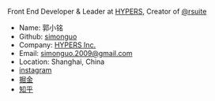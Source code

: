 Front End Developer & Leader at [HYPERS](https://www.hypers.com), Creator of [@rsuite](https://github.com/rsuite/rsuite)

- Name: 郭小铭
- Github: [simonguo](https://github.com/simonguo)
- Company: [HYPERS Inc.](https://hypers.com)
- Email: simonguo.2009@gmail.com
- Location: Shanghai, China
- [instagram](https://www.instagram.com/simonguo.2009/)
- [掘金](https://juejin.im/user/57cbc380128fe1006973fad9)
- [知乎](https://www.zhihu.com/people/simonet)

<style>
  @import url('https://bootswatch.com/4/sketchy/bootstrap.min.css');
  @import url('./styles.css');
</style>
